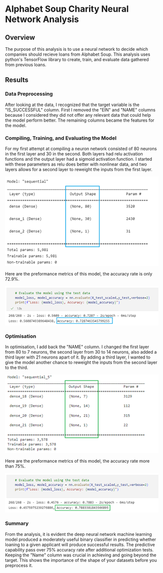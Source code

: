 # Alphabet Soup Charity Neural Network Analysis

## Overview
The purpose of this analysis is to use a neural network to decide which companies should recieve loans from Alphabet Soup. This analysis uses python's TensorFlow library to create, train, and evaluate data gathered from previous loans.

## Results
### Data Preprocessing
After looking at the data, I recognized that the target variable is the "IS_SUCCESSFUL" column. First I removed the "EIN" and "NAME" columns because I considered they did not offer any relevant data that could help the model perform better. The remaining columns became the features for the model.

### Compiling, Training, and Evaluating the Model
For my first attempt at compiling a neuron network consisted of 80 neurons in the first layer and 30 in the second. Both layers had relu activation functions and the output layer had a sigmoid activation function. I started with these parameters as relu does better with nonlinear data, and two layers allows for a second layer to reweight the inputs from the first layer. 

![](image/layer1.png)

Here are the preformance metrics of this model, the accuracy rate is only 72.9%.

![](image/snapshot1.png)

### Optimisation
In optimisation, I add back the "NAME" column. I changed the first layer from 80 to 7 neurons, the second layer from 30 to 14 neurons, also added a third layer with 21 neurons apart of it. By adding a third layer, I wanted to give the model another chance to reweight the inputs from the second layer to the third. 

![](image/layer2.png)

Here are the preformance metrics of this model, the accuracy rate more than 75%.

![](image/snapshot2.png)

### Summary
From the analysis, it is evident the deep neural network machine learning model produced a moderately useful binary classifier in predicting whether loaning to a given applicant will produce successful results. The predictive capability pass over 75% accuracy rate after additional optimization tests. Keeping the "Name" column was crucial in achieving and going beyond the target. This shows the importance of the shape of your datasets before you preprocess it.
